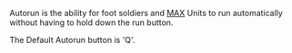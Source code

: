 Autorun is the ability for foot soldiers and
[MAX](../armor/Mechanized_Assault_Exo-Suit.md) Units to run automatically
without having to hold down the run button.

The Default Autorun button is 'Q'.
